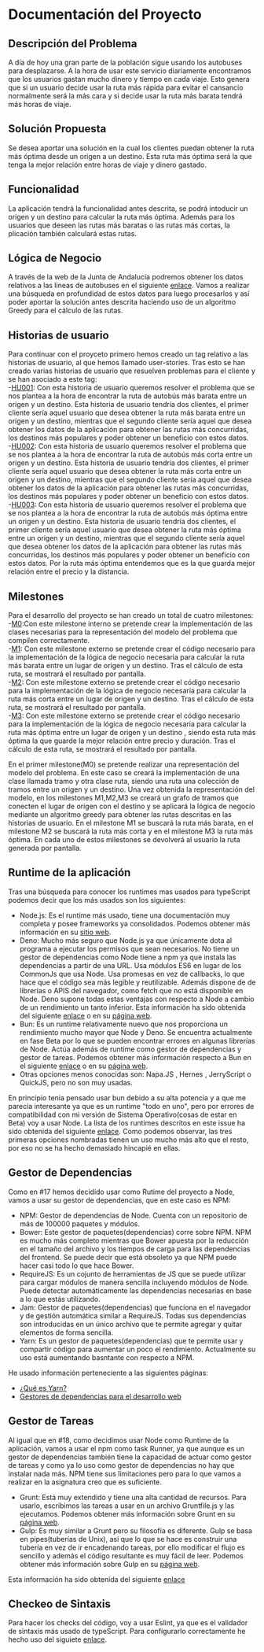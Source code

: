 # Documentación del Proyecto

## Descripción del Problema
A día de hoy una gran parte de la población sigue usando los autobuses para desplazarse. A la hora de usar este servicio diariamente encontramos que los usuarios gastan mucho dinero y tiempo en cada viaje. Esto genera que si un usuario decide usar la ruta más rápida para evitar el cansancio normalmente será la más cara y si decide usar la ruta más barata tendrá más horas de viaje.

## Solución Propuesta
Se desea aportar una solución en la cual los clientes puedan obtener la ruta más óptima desde un origen a un destino. Esta ruta más óptima será la que tenga la mejor relación entre horas de viaje y dinero gastado.

## Funcionalidad
La aplicación tendrá la funcionalidad antes descrita, se podrá intoducir un origen y un destino para calcular la ruta más óptima. Además para los usuarios que deseen las rutas más baratas o las rutas más cortas, la plicación también calculará estas rutas.

## Lógica de Negocio
A través de la web de la Junta de Andalucía podremos obtener los datos relativos a las lineas de autobuses en el siguiente [enlace](https://www.juntadeandalucia.es/datosabiertos/portal/dataset/datos-de-la-red-de-consorcios-de-transporte-de-andalucia). Vamos a realizar una búsqueda en profundidad de estos datos para luego procesarlos y así poder aportar la solución antes descrita haciendo uso de un algoritmo Greedy para el cálculo de las rutas.

## Historias de usuario
Para continuar con el proyceto primero hemos creado un tag relativo a las historias de usuario, al que hemos llamado user-stories. Tras esto se han creado varias historias de usuario que resuelven problemas para el cliente y se han asociado a este tag:<br/>
    -[HU001](https://github.com/MarinoFajardo/ControlaTuGasto/issues/2): Con esta historia de usuario queremos resolver el problema que se nos plantea a la hora de encontrar la ruta de autobús más barata entre un origen y un destino. Esta historia de usuario tendría dos clientes, el primer cliente sería aquel usuario que desea obtener la ruta más barata entre un origen y un destino, mientras que el segundo cliente sería aquel que desea obtener los datos de la aplicación para obtener las rutas más concurridas, los destinos más populares y poder obtener un beneficio con estos datos.<br/>
    -[HU002](https://github.com/MarinoFajardo/ControlaTuGasto/issues/3): Con esta historia de usuario queremos resolver el problema que se nos plantea a la hora de encontrar la ruta de autobús más corta entre un origen y un destino. Esta historia de usuario tendría dos clientes, el primer cliente sería aquel usuario que desea obtener la ruta más corta entre un origen y un destino, mientras que el segundo cliente sería aquel que desea obtener los datos de la aplicación para obtener las rutas más concurridas, los destinos más populares y poder obtener un beneficio con estos datos.<br/>
    -[HU003](https://github.com/MarinoFajardo/ControlaTuGasto/issues/4): Con esta historia de usuario queremos resolver el problema que se nos plantea a la hora de encontrar la ruta de autobús más óptima entre un origen y un destino. Esta historia de usuario tendría dos clientes, el primer cliente sería aquel usuario que desea obtener la ruta más óptima entre un origen y un destino, mientras que el segundo cliente sería aquel que desea obtener los datos de la aplicación para obtener las rutas más concurridas, los destinos más populares y poder obtener un beneficio con estos datos. Por la ruta más óptima entendemos que es la que guarda mejor relación entre el precio y la distancia.

## Milestones
Para el desarrollo del proyecto se han creado un total de cuatro milestones:<br/>
    -[M0](https://github.com/MarinoFajardo/ControlaTuGasto/milestone/2):Con este milestone interno se pretende crear la implementación de las clases necesarias para la representación del modelo del problema que compilen correctamente.<br/>
    -[M1](https://github.com/MarinoFajardo/ControlaTuGasto/milestone/4): Con este milestone externo se pretende crear el código necesario para la implementación de la lógica de negocio necesaria para calcular la ruta más barata entre un lugar de origen y un destino. Tras el cálculo de esta ruta, se mostrará el resultado por pantalla. <br/>
    -[M2](https://github.com/MarinoFajardo/ControlaTuGasto/milestone/5): Con este milestone externo se pretende crear el código necesario para la implementación de la lógica de negocio necesaria para calcular la ruta más corta entre un lugar de origen y un destino. Tras el cálculo de esta ruta, se mostrará el resultado por pantalla.<br/>
    -[M3](https://github.com/MarinoFajardo/ControlaTuGasto/milestone/6): Con este milestone externo se pretende crear el código necesario para la implementación de la lógica de negocio necesaria para calcular la ruta más óptima entre un lugar de origen y un destino , siendo esta ruta más óptima la que guarde la mejor relación entre precio y duración. Tras el cálculo de esta ruta, se mostrará el resultado por pantalla.<br/>

En el primer milestone(M0) se pretende realizar una representación del modelo del problema. En este caso se creará la implementación de una clase llamada tramo y otra clase ruta, siendo una ruta una colección de tramos entre un origen y un destino. Una vez obtenida la representación del modelo, en los milestones M1,M2,M3 se creará un grafo de tramos que conecten el lugar de origen con el destino y se aplicará la lógica de negocio mediante un algoritmo greedy para obtener las rutas descritas en las historias de usuario. En el milestone M1 se buscará la ruta más barata, en el milestone M2 se buscará la ruta más corta y en el milestone M3 la ruta más óptima. En cada uno de estos milestones se devolverá al usuario la ruta generada por pantalla.

## Runtime de la aplicación
Tras una búsqueda para conocer los runtimes mas usados para typeScript podemos decir que los más usados son los siguientes:
- Node.js: Es el runtime más usado, tiene una documentación muy completa y posee frameworks ya consolidados. Podemos obtener más información en su [sitio web](https://nodejs.org/en/).
- Deno: Mucho más seguro que Node.js ya que únicamente dota al programa a ejecutar los permisos que sean necesarios. No tiene un gestor de dependencias como Node tiene a npm ya que instala las dependencias a partir de una URL. Usa módulos ES6 en lugar de los CommonJs que usa Node. Usa promesas en vez de callbacks, lo que hace que el código sea más legible y reutilizable. Además dispone de de librerías o APIS del navegador, como fetch que no está disponible en Node. Deno supone todas estas ventajas con respecto a Node a cambio de un rendimiento un tanto inferior. Esta información ha sido obtenida del siguiente [enlace](https://openwebinars.net/blog/que-es-deno-y-que-lo-hace-diferente/#:~:text=Aunque%20Deno%20sigue%20la%20misma,el%20Event%20Loop%20de%20Deno.) o en su [página web](https://deno.land/).
- Bun: Es un runtime relativamente nuevo que nos proporciona un rendimiento mucho mayor que Node y Deno. Se encuentra actualmente en fase Beta por lo que se pueden encontrar errores en algunas librerías de Node. Actúa además de runtime como gestor de dependencias y gestor de tareas. Podemos obtener más información respecto a Bun en el siguiente [enlace](https://dev.to/builderio/a-first-look-at-bun-is-it-really-3x-faster-than-nodejs-and-deno-45od) o en su [página web](https://bun.sh/).
- Otras opciones menos conocidas son: Napa.JS , Hernes , JerryScript o QuickJS, pero no son muy usadas. 

En principio tenia pensado usar bun debido a su alta potencia y a que me parecía interesante ya que es un runtime "todo en uno", pero por errores de compatibilidad con mi versión de Sistema Operativo(cosas de estar en Beta) voy a usar Node.
La lista de los runtimes descritos en este issue ha sido obtenida del siguiente [enlace](https://bestofjs.org/projects?tags=runtime). Como podemos observar, las tres primeras opciones nombradas tienen un uso mucho más alto que el resto, por eso no se ha hecho demasiado hincapié en ellas.

## Gestor de Dependencias
Como en #17 hemos decidido usar como Rutime del proyecto a Node, vamos a usar su gestor de dependencias, que en este caso es NPM:
- NPM: Gestor de dependencias de Node. Cuenta con un repositorio de más de 100000 paquetes y módulos.
- Bower: Este gestor de paquetes(dependencias) corre sobre NPM. NPM es mucho más completo mientras que Bower apuesta por la reducción en el tamaño del archivo y los tiempos de carga para las dependencias del frontend. Se puede decir que está obsoleto ya que NPM puede hacer casi todo lo que hace Bower.
- RequireJS: Es un cojunto de herramientas de JS que se puede utilizar para cargar módulos de manera sencilla incluyendo módulos de Node. Puede detectar automáticamente las dependencias necesarias en base a lo que estás utilizando.
- Jam: Gestor de paquetes(dependencias) que funciona en el navegador  y de gestión automática similar a RequireJS. Todas sus dependencias son introducidas en un único archivo que te permite agregar y quitar elementos de forma sencilla.
- Yarn: Es un gestor de paquetes(dependencias) que te permite usar y compartir código para aumentar un poco el rendimiento. Actualmente su uso está aumentando basntante con respecto a NPM.

He usado información perteneciente a las siguientes páginas:
- [¿Qué es Yarn?](https://www.itdo.com/blog/javascript-que-es-yarn/#:~:text=Qu%C3%A9%20es%20Yarn%3F-,Yarn%20es%20un%20gestor%20de%20paquetes%20para%20tu%20c%C3%B3digo.,compatible%20con%20el%20registro%20npm.)
- [Gestores de dependencias para el desarrollo web](https://programacion.net/articulo/5_gestores_de_dependencias_para_el_desarrollo_web_1421)

## Gestor de Tareas
Al igual que en #18, como decidimos usar Node como Runtime de la aplicación, vamos a usar el npm como task Runner, ya que aunque es un gestor de dependencias también tiene la capacidad de actuar como gestor de tareas y como ya lo uso como gestor de dependencias no hay que instalar nada más. NPM tiene sus limitaciones pero para lo que vamos a realizar en la asignatura creo que es suficiente.
- Grunt: Está muy extendido y tiene una alta cantidad de recursos. Para usarlo, escribimos las tareas a usar en un archivo Gruntfile.js y las ejecutamos. Podemos obtener más información sobre Grunt en su [página web](https://gruntjs.com/).
- Gulp: Es muy similar a Grunt pero su filosofía es diferente. Gulp se basa en pipes(tuberías de Unix), así que lo que se hace es construir una tubería en vez de ir encadenando tareas, por ello modificar el flujo es sencillo y además el código resultante es muy fácil de leer. Podemos obtener más información sobre Gulp en su [página web](https://gulpjs.com/).

Esta información ha sido obtenida del siguiente [enlace](https://jesuslc.com/2016/10/04/npm-vs-grunt-vs-gulp-vs-webpack-vs-vaya-lio-de-frontend/)

## Checkeo de Sintaxis
Para hacer los checks del código, voy a usar Eslint, ya que es el validador de sintaxis más usado de typeScript. Para configurarlo correctamente he hecho uso del siguiete [enlace](https://mugan86.medium.com/eslint-en-typescript-paso-a-paso-ab2255321fd).
